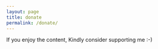 ```yaml
---
layout: page
title: donate
permalink: /donate/
---
```


If you enjoy the content, Kindly consider supporting me :-)